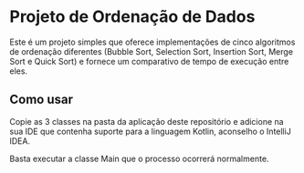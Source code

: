 # Projeto de Ordenação de Dados

Este é um projeto simples que oferece implementações de cinco algoritmos de ordenação diferentes (Bubble Sort, Selection Sort, Insertion Sort, Merge Sort e Quick Sort) e fornece um comparativo de tempo de execução entre eles.

## Como usar

Copie as 3 classes na pasta da aplicação deste repositório e adicione na sua IDE que contenha suporte para a linguagem Kotlin, aconselho o IntelliJ IDEA.

Basta executar a classe Main que o processo ocorrerá normalmente.
